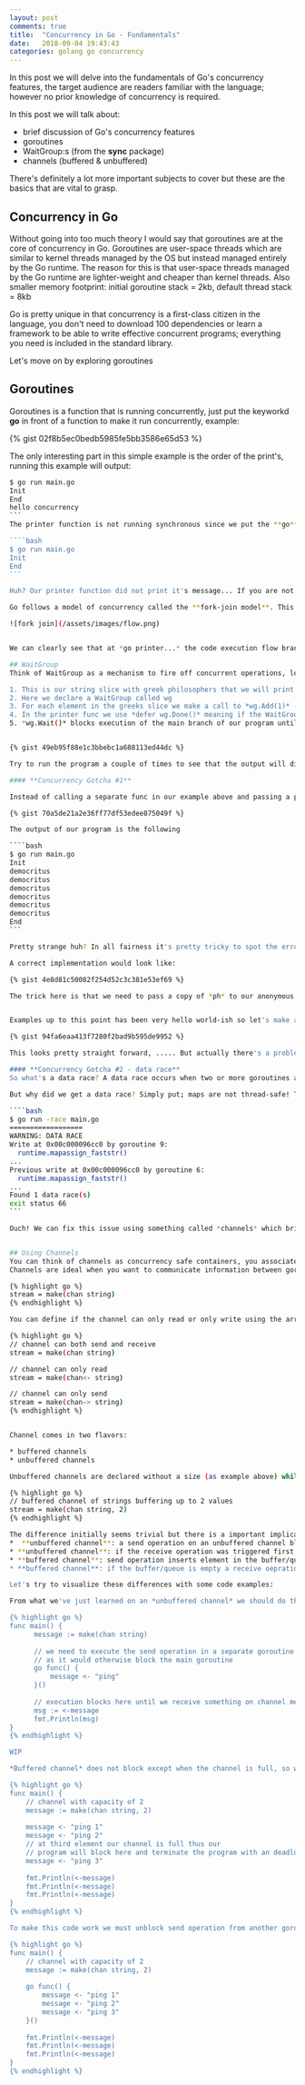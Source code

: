 ```yaml
---
layout: post
comments: true
title:  "Concurrency in Go - Fundamentals"
date:   2018-09-04 19:43:43
categories: golang go concurrency 
---
```


In this post we will delve into the fundamentals of Go's concurrency features, the target audience are readers familiar with the language; however no prior knowledge of concurrency is required. 

<!-- more -->

In this post we will talk about:
* brief discussion of Go's concurrency features
* goroutines
* WaitGroup:s (from the **sync** package)
* channels (buffered & unbuffered)

There's definitely a lot more important subjects to cover but these are the basics that are vital to grasp.

## Concurrency in Go
Without going into too much theory I would say that goroutines are at the core of concurrency in Go. Goroutines are user-space threads which are similar to kernel threads managed by the OS but instead managed entirely by the Go runtime. The reason for this is that user-space threads managed by the Go runtime are lighter-weight and cheaper than kernel threads. Also smaller memory footprint: initial goroutine stack = 2kb, default thread stack = 8kb

Go is pretty unique in that concurrency is a first-class citizen in the language, you don't need to download 100 dependencies or learn a framework to be able to write effective concurrent programs; everything you need is included in the standard library.

Let's move on by exploring goroutines

## Goroutines
Goroutines is a function that is running concurrently, just put the keyworkd **go** in front of a function to make it run concurrently, example:

{% gist 02f8b5ec0bedb5985fe5bb3586e65d53 %}

The only interesting part in this simple example is the order of the print's, running this example will output:

````bash
$ go run main.go
Init
End
hello concurrency
```
The printer function is not running synchronous since we put the **go** keyword in front of it. You've might noticed the time.Sleep at line 16, lets delete that line and run the program again! Now the output is the following:

````bash
$ go run main.go
Init
End
```

Huh? Our printer function did not print it's message... If you are not familiar with concurrency before this might seem a bit odd, however we just need to understand how our programs code execution works. 

Go follows a model of concurrency called the **fork-join model**. This means that our program can split into it's own execution branch to be run concurrently with its main branch. At some point in the future, the two branches of execution will be joined together again. Let's try to visually understand what is happening here:

![fork join](/assets/images/flow.png)


We can clearly see that at *go printer...* the code execution flow branches off into its side branch while the main branch continues to run. After we print *End* the main branch (the program) terminates so our side branch never gets time to execute. What we need to do here is to wait for the side branch to finish it's execution, join it in the main branch and then we can continue. Let's use *WaitGroup* from the sync package to help us with that.

## WaitGroup
Think of WaitGroup as a mechanism to fire off concurrent operations, let them do work and then wait for them to finish. The usage of WaitGroup is primarily when you don't really need to know the result (example, fire off lots of http POSTs) or you have some other means to collect the resource (for example with channels which I will cover further on). Let's look at a trivial example below (I'll comment each number in the code snippet below):

1. This is our string slice with greek philosophers that we will print concurrently
2. Here we declare a WaitGroup called wg
3. For each element in the greeks slice we make a call to *wg.Add(1)* - wg.Add() adds to the WaitGroup counter. We then call the printer func concurenctly passing a pointer of wg
4. In the printer func we use *defer wg.Done()* meaning if the WaitGroup counter was 2 it's now 1
5. *wg.Wait()* blocks execution of the main branch of our program until the counter reaches zero


{% gist 49eb95f88e1c3bbebc1a688113ed44dc %}

Try to run the program a couple of times to see that the output will differ in order each time.

#### **Concurrency Gotcha #1**

Instead of calling a separate func in our example above and passing a pointer of the WaitGroup you can use an anonymous function in the range loop which is an common pattern, this brings us to a gotcha shown below. Can you spot the problem?

{% gist 70a5de21a2e36ff77df53edee875049f %}

The output of our program is the following

````bash
$ go run main.go
Init
democritus
democritus
democritus
democritus
democritus
democritus
End
```

Pretty strange huh? In all fairness it's pretty tricky to spot the error; what happens here is that there's a high probability that the loop may exit before the goroutine begins, this means that the variable *ph* falls out of scope. But we actually got something printed out, why is that? Well, the go runtime knows that the *ph* variable is still being held and therefore will grab the last reference of that which are on the heap so that the goroutine can continue to access it.

A correct implementation would look like:

{% gist 4e8d81c50082f254d52c3c381e53ef69 %}

The trick here is that we need to pass a copy of *ph* to our anonymous func and thus making sure the goroutine will work on the data from the iteration of the loop:


Examples up to this point has been very hello world-ish so let's make a program that actually does something remotely useful. The program below does the following things: concurrently http get's and collect the status code in a map, we are using WaitGroup as before

{% gist 94fa6eaa413f7280f2bad9b595de9952 %}

This looks pretty straight forward, ..... But actually there's a problem with this implementation which brings us to another concurrency gotcha; this code introduces a data race.

#### **Concurrency Gotcha #2 - data race**
So what's a data race? A data race occurs when two or more goroutines access the same variable concurrently and at least one of the accesses is a write, this could lead to memory corruptions and crashes. It also makes the code unpredictable and hard to debug (potentially we can get different results each time the code is run).

But why did we get a data race? Simply put; maps are not thread-safe! To verify this we can use the built-in tool *-race* to test our code:

````bash
$ go run -race main.go
==================
WARNING: DATA RACE
Write at 0x00c000096cc0 by goroutine 9:
  runtime.mapassign_faststr()
...
Previous write at 0x00c000096cc0 by goroutine 6:
  runtime.mapassign_faststr()
...
Found 1 data race(s)
exit status 66
```

Ouch! We can fix this issue using something called *channels* which brings us to the next section in this tutorial.


## Using Channels
You can think of channels as concurrency safe containers, you associate any data type with them (int, string, map, struct and so on).
Channels are ideal when you want to communicate information between goroutines. This is how you declare a channel that will hold string

{% highlight go %}
stream = make(chan string)
{% endhighlight %}

You can define if the channel can only read or only write using the arrow character:

{% highlight go %}
// channel can both send and receive
stream = make(chan string)

// channel can only read
stream = make(chan<- string)

// channel can only send
stream = make(chan-> string)
{% endhighlight %}


Channel comes in two flavors:

* buffered channels
* unbuffered channels

Unbuffered channels are declared without a size (as example above) while buffered channels are declared with a fixed size, like so:

{% highlight go %}
// buffered channel of strings buffering up to 2 values
stream = make(chan string, 2)
{% endhighlight %}

The difference initially seems trivial but there is a important implication in how they operate;
*  **unbuffered channel**: a send operation on an unbuffered channel blocks the sending goroutine until another goroutine executes a receive on the same channel, now both goroutines may continue
* **unbuffered channel**: if the receive operation was triggered first, the receiving goroutine is blocked until another goroutine performs a send on the same channel
* **buffered channel**: send operation inserts element in the buffer/queue while a receive operation removes the element from the channel. If the channel is at maximum capacity the send operation blocks until space is "freed" by another goroutine's receive.
* **buffered channel**: if the buffer/queue is empty a receive oepration blocks until a value is sent by another goroutine

Let's try to visualize these differences with some code examples:

From what we've just learned on an *unbuffered channel* we should do the send and receive operation in different goroutines to avoid a deadlock, below is a simple demonstration of how to do this:

{% highlight go %}
func main() {
      message := make(chan string)
 
      // we need to execute the send operation in a separate goroutine
      // as it would otherwise block the main goroutine 
      go func() {
          message <- "ping"
      }()
          
      // execution blocks here until we receive something on channel message
      msg := <-message
      fmt.Println(msg)
}
{% endhighlight %}

WIP

*Buffered channel* does not block except when the channel is full, so we can do the send and receive operation in the same goroutine. However this example sends 3 elements on a channel with capacity of 2, thus our program will result in an deadlock:

{% highlight go %}
func main() {
    // channel with capacity of 2
    message := make(chan string, 2)
    
    message <- "ping 1"
    message <- "ping 2"
    // at third element our channel is full thus our
    // program will block here and terminate the program with an deadlock error
    message <- "ping 3"
              
    fmt.Println(<-message)
    fmt.Println(<-message)
    fmt.Println(<-message)
}
{% endhighlight %}

To make this code work we must unblock send operation from another goroutine, in the example below we do the send operation in a separate goroutine, it will block at element 3, but because the receive operation executes in a another goroutine the code will unblock:

{% highlight go %}
func main() {
    // channel with capacity of 2
    message := make(chan string, 2)
    
    go func() {
        message <- "ping 1"
        message <- "ping 2"
        message <- "ping 3"
    }()
              
    fmt.Println(<-message)
    fmt.Println(<-message)
    fmt.Println(<-message)
}
{% endhighlight %}
